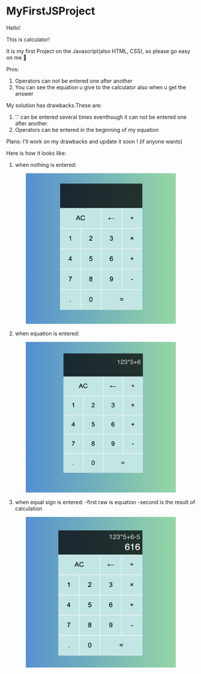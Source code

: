 # MyFirstJSProject

Hello!

This is calculator!

It is my first Project on the Javascript(also HTML, CSS), so please go easy on me 🙈

Pros:
1. Operators can not be entered one after another 
2. You can see the equation u give to the calculator also when u get the answer

My solution has drawbacks.These are:
1. '.' can be entered several times eventhough it can not be entered one after another.
2. Operators can be entered in the beginning of my equation

Plans: I'll work on my drawbacks and update it soon ! (if anyone wants)

Here is how it looks like: 
1. when nothing is entered:
<p align="center">
   <img src="images/Снимок%20экрана%202020-09-04%20в%2016.00.42.png" width="400" height="400">
</p>

2. when equation is entered:
<p align="center">
   <img src="images/Снимок%20экрана%202020-09-04%20в%2016.00.28.png" width="400" height="400">
</p>

3. when equal sign is entered:
   -first raw is equation
   -second is the result of calculation
<p align="center">
   <img src="images/Снимок%20экрана%202020-09-04%20в%2015.59.30.png" width="400" height="400">
</p>

